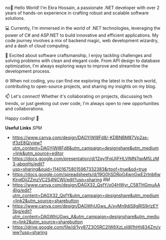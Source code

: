 no👋 Hello World! I'm Ekra Hossain, a passionate .NET developer with over 2 years of hands-on experience in crafting robust and scalable software solutions.

💻 Currently, I'm immersed in the world of .NET technologies, leveraging the power of C# and ASP.NET to build innovative and efficient applications. My code journey involves a mix of backend magic, web development wizardry, and a dash of cloud computing.

🚀 Excited about software craftsmanship, I enjoy tackling challenges and solving problems with clean and elegant code. From API design to database optimization, I'm always exploring ways to improve and streamline the development process.

🌐 When not coding, you can find me exploring the latest in the tech world, contributing to open-source projects, and sharing my insights on my blog.

📫 Let's connect! Whether it's collaborating on projects, discussing tech trends, or just geeking out over code, I'm always open to new opportunities and collaborations.

Happy coding! 🚀



**Useful Links**
*SPM*
- https://www.canva.com/design/DAGYiWl8Fd8/-KDBNBM87Vp2as-tf3zE8Q/view?utm_content=DAGYiWl8Fd8&utm_campaign=designshare&utm_medium=link&utm_source=editor
- https://docs.google.com/presentation/d/12qy1FqUIjFHLVlMN7qpM5LzM3-abqoHs/edit?usp=sharing&ouid=114016758015967332383&rtpof=true&sd=true
- https://docs.google.com/spreadsheets/d/19G0hSDRpG4wnGwE2rtnb6wKlrqtDiiZZmzVC2S4NCWI/edit?usp=sharing
*RM*
- https://www.canva.com/design/DAGX32_QsfY/o04HWyr_C58THGmuAA4lig/edit?utm_content=DAGX32_QsfY&utm_campaign=designshare&utm_medium=link2&utm_source=sharebutton
- https://www.canva.com/design/DAGWhUGws_A/xyMn9diS8gRlS9rIzEY5bg/edit?utm_content=DAGWhUGws_A&utm_campaign=designshare&utm_medium=link2&utm_source=sharebutton
- https://drive.google.com/file/d/1yy87Z3O5RC2lW6XzLxli8l1hHtj834Zm/view?usp=sharing

